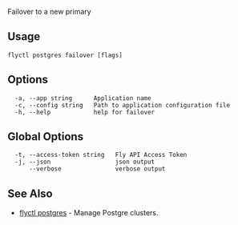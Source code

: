 Failover to a new primary


## Usage
~~~
flyctl postgres failover [flags]
~~~

## Options

~~~
  -a, --app string      Application name
  -c, --config string   Path to application configuration file
  -h, --help            help for failover
~~~

## Global Options

~~~
  -t, --access-token string   Fly API Access Token
  -j, --json                  json output
      --verbose               verbose output
~~~

## See Also

* [flyctl postgres](/docs/flyctl/postgres/)	 - Manage Postgre clusters.

